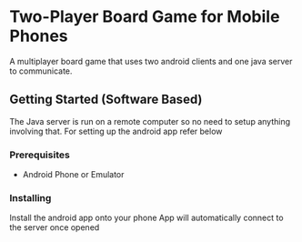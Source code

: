 # Two-Player Board Game for Mobile Phones
A multiplayer board game that uses two android clients and one java server to communicate.

## Getting Started (Software Based)
The Java server is run on a remote computer so no need to setup anything involving that. For setting up the android app refer below

### Prerequisites
* Android Phone or Emulator

### Installing
Install the android app onto your phone
App will automatically connect to the server once opened
